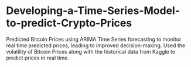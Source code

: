 # Developing-a-Time-Series-Model-to-predict-Crypto-Prices
Predicted Bitcoin Prices using ARIMA Time Series forecasting to monitor real time predicted prices, leading to improved decision-making. Used the volatility of Bitcoin Prices along with the historical data from Kaggle to predict prices in real time.
